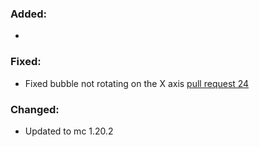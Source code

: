 ### Added:
- 
### Fixed:
- Fixed bubble not rotating on the X axis [pull request 24](https://github.com/Globox1997/TalkBubbles/pull/24)
### Changed:
- Updated to mc 1.20.2
